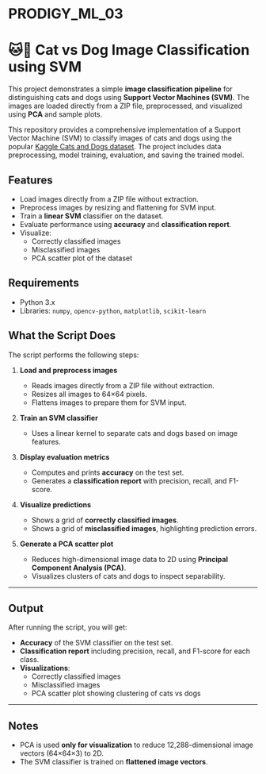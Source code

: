 # PRODIGY_ML_03
# 🐱🐶 Cat vs Dog Image Classification using SVM
This project demonstrates a simple **image classification pipeline** for distinguishing cats and dogs using **Support Vector Machines (SVM)**. The images are loaded directly from a ZIP file, preprocessed, and visualized using **PCA** and sample plots.

This repository provides a comprehensive implementation of a Support Vector Machine (SVM) to classify images of cats and dogs using the popular [Kaggle Cats and Dogs dataset](https://www.kaggle.com/c/dogs-vs-cats/data). The project includes data preprocessing, model training, evaluation, and saving the trained model.


## Features

- Load images directly from a ZIP file without extraction.  
- Preprocess images by resizing and flattening for SVM input.  
- Train a **linear SVM** classifier on the dataset.  
- Evaluate performance using **accuracy** and **classification report**.  
- Visualize:
  - Correctly classified images  
  - Misclassified images  
  - PCA scatter plot of the dataset  

## Requirements

- Python 3.x  
- Libraries: `numpy`, `opencv-python`, `matplotlib`, `scikit-learn`

## What the Script Does

The script performs the following steps:

1. **Load and preprocess images**  
   - Reads images directly from a ZIP file without extraction.  
   - Resizes all images to 64×64 pixels.  
   - Flattens images to prepare them for SVM input.  

2. **Train an SVM classifier**  
   - Uses a linear kernel to separate cats and dogs based on image features.  

3. **Display evaluation metrics**  
   - Computes and prints **accuracy** on the test set.  
   - Generates a **classification report** with precision, recall, and F1-score.  

4. **Visualize predictions**  
   - Shows a grid of **correctly classified images**.  
   - Shows a grid of **misclassified images**, highlighting prediction errors.  

5. **Generate a PCA scatter plot**  
   - Reduces high-dimensional image data to 2D using **Principal Component Analysis (PCA)**.  
   - Visualizes clusters of cats and dogs to inspect separability.

---

## Output

After running the script, you will get:

- **Accuracy** of the SVM classifier on the test set.  
- **Classification report** including precision, recall, and F1-score for each class.  
- **Visualizations**:  
  - Correctly classified images  
  - Misclassified images  
  - PCA scatter plot showing clustering of cats vs dogs  

---

## Notes

- PCA is used **only for visualization** to reduce 12,288-dimensional image vectors (64×64×3) to 2D.  
- The SVM classifier is trained on **flattened image vectors**.   

